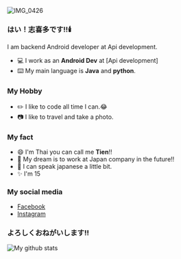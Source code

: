 ![IMG_0426](https://user-images.githubusercontent.com/48949523/87436966-ea8edc80-c617-11ea-8883-0874fedbdda8.jpg)
### はい！志喜多です‼🕯️

I am backend Android developer at Api development.

- 💻 I work as an **Android Dev** at [Api development]
- ⌨️ My main language is **Java** and **python**. 

### My Hobby

- ✏️ I like to code all time I can.😂
- 📷 I like to travel and take a photo.

### My fact

- 😄 I'm Thai you can call me **Tien**!!
- 🎏 My dream is to work at Japan company in the future!!
- 💬 I can speak japanese a little bit. 
- ✨ I'm 15

### My social media

  - [Facebook](https://www.facebook.com/jirattanun.leeudomwong/)
  - [Instagram](https://www.instagram.com/tixn.tx/)

### よろしくおねがいします!!

![My github stats](https://github-readme-stats.vercel.app/api?username=Tien-jirattanun&show_icons=true)

<!--
**Tien-Jirattanun/Tien-Jirattanun** is a ✨ _special_ ✨ repository because its `README.md` (this file) appears on your GitHub profile.

Here are some ideas to get you started:

- 🔭 I’m currently working on ...
- 🌱 I’m currently learning ...
- 👯 I’m looking to collaborate on ...
- 🤔 I’m looking for help with ...
- 💬 Ask me about ...
- 📫 How to reach me: ...
- 😄 Pronouns: ...
- ⚡ Fun fact: ...
-->
